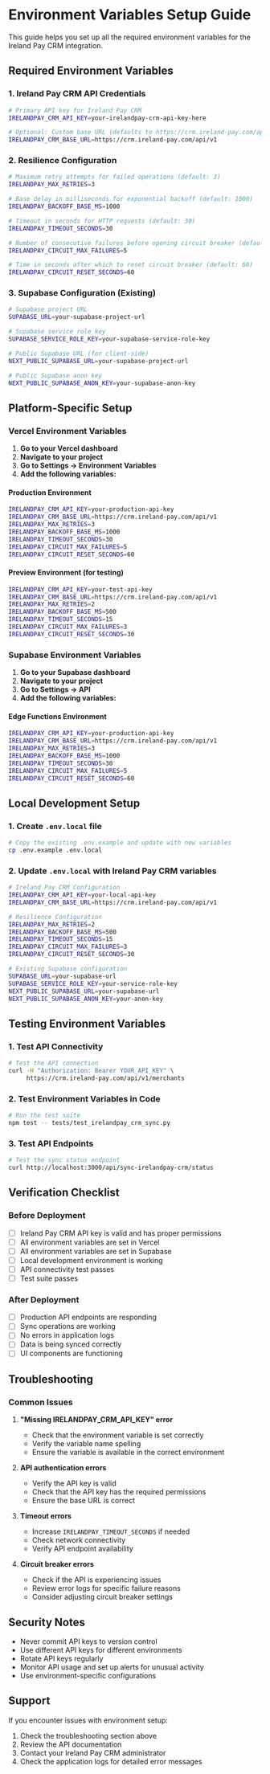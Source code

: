 # Environment Variables Setup Guide

This guide helps you set up all the required environment variables for the Ireland Pay CRM integration.

## Required Environment Variables

### 1. Ireland Pay CRM API Credentials
```bash
# Primary API key for Ireland Pay CRM
IRELANDPAY_CRM_API_KEY=your-irelandpay-crm-api-key-here

# Optional: Custom base URL (defaults to https://crm.ireland-pay.com/api/v1)
IRELANDPAY_CRM_BASE_URL=https://crm.ireland-pay.com/api/v1
```

### 2. Resilience Configuration
```bash
# Maximum retry attempts for failed operations (default: 3)
IRELANDPAY_MAX_RETRIES=3

# Base delay in milliseconds for exponential backoff (default: 1000)
IRELANDPAY_BACKOFF_BASE_MS=1000

# Timeout in seconds for HTTP requests (default: 30)
IRELANDPAY_TIMEOUT_SECONDS=30

# Number of consecutive failures before opening circuit breaker (default: 5)
IRELANDPAY_CIRCUIT_MAX_FAILURES=5

# Time in seconds after which to reset circuit breaker (default: 60)
IRELANDPAY_CIRCUIT_RESET_SECONDS=60
```

### 3. Supabase Configuration (Existing)
```bash
# Supabase project URL
SUPABASE_URL=your-supabase-project-url

# Supabase service role key
SUPABASE_SERVICE_ROLE_KEY=your-supabase-service-role-key

# Public Supabase URL (for client-side)
NEXT_PUBLIC_SUPABASE_URL=your-supabase-project-url

# Public Supabase anon key
NEXT_PUBLIC_SUPABASE_ANON_KEY=your-supabase-anon-key
```

## Platform-Specific Setup

### Vercel Environment Variables

1. **Go to your Vercel dashboard**
2. **Navigate to your project**
3. **Go to Settings → Environment Variables**
4. **Add the following variables:**

#### Production Environment
```bash
IRELANDPAY_CRM_API_KEY=your-production-api-key
IRELANDPAY_CRM_BASE_URL=https://crm.ireland-pay.com/api/v1
IRELANDPAY_MAX_RETRIES=3
IRELANDPAY_BACKOFF_BASE_MS=1000
IRELANDPAY_TIMEOUT_SECONDS=30
IRELANDPAY_CIRCUIT_MAX_FAILURES=5
IRELANDPAY_CIRCUIT_RESET_SECONDS=60
```

#### Preview Environment (for testing)
```bash
IRELANDPAY_CRM_API_KEY=your-test-api-key
IRELANDPAY_CRM_BASE_URL=https://crm.ireland-pay.com/api/v1
IRELANDPAY_MAX_RETRIES=2
IRELANDPAY_BACKOFF_BASE_MS=500
IRELANDPAY_TIMEOUT_SECONDS=15
IRELANDPAY_CIRCUIT_MAX_FAILURES=3
IRELANDPAY_CIRCUIT_RESET_SECONDS=30
```

### Supabase Environment Variables

1. **Go to your Supabase dashboard**
2. **Navigate to your project**
3. **Go to Settings → API**
4. **Add the following variables:**

#### Edge Functions Environment
```bash
IRELANDPAY_CRM_API_KEY=your-production-api-key
IRELANDPAY_CRM_BASE_URL=https://crm.ireland-pay.com/api/v1
IRELANDPAY_MAX_RETRIES=3
IRELANDPAY_BACKOFF_BASE_MS=1000
IRELANDPAY_TIMEOUT_SECONDS=30
IRELANDPAY_CIRCUIT_MAX_FAILURES=5
IRELANDPAY_CIRCUIT_RESET_SECONDS=60
```

## Local Development Setup

### 1. Create `.env.local` file
```bash
# Copy the existing .env.example and update with new variables
cp .env.example .env.local
```

### 2. Update `.env.local` with Ireland Pay CRM variables
```bash
# Ireland Pay CRM Configuration
IRELANDPAY_CRM_API_KEY=your-local-api-key
IRELANDPAY_CRM_BASE_URL=https://crm.ireland-pay.com/api/v1

# Resilience Configuration
IRELANDPAY_MAX_RETRIES=2
IRELANDPAY_BACKOFF_BASE_MS=500
IRELANDPAY_TIMEOUT_SECONDS=15
IRELANDPAY_CIRCUIT_MAX_FAILURES=3
IRELANDPAY_CIRCUIT_RESET_SECONDS=30

# Existing Supabase configuration
SUPABASE_URL=your-supabase-url
SUPABASE_SERVICE_ROLE_KEY=your-service-role-key
NEXT_PUBLIC_SUPABASE_URL=your-supabase-url
NEXT_PUBLIC_SUPABASE_ANON_KEY=your-anon-key
```

## Testing Environment Variables

### 1. Test API Connectivity
```bash
# Test the API connection
curl -H "Authorization: Bearer YOUR_API_KEY" \
     https://crm.ireland-pay.com/api/v1/merchants
```

### 2. Test Environment Variables in Code
```bash
# Run the test suite
npm test -- tests/test_irelandpay_crm_sync.py
```

### 3. Test API Endpoints
```bash
# Test the sync status endpoint
curl http://localhost:3000/api/sync-irelandpay-crm/status
```

## Verification Checklist

### Before Deployment
- [ ] Ireland Pay CRM API key is valid and has proper permissions
- [ ] All environment variables are set in Vercel
- [ ] All environment variables are set in Supabase
- [ ] Local development environment is working
- [ ] API connectivity test passes
- [ ] Test suite passes

### After Deployment
- [ ] Production API endpoints are responding
- [ ] Sync operations are working
- [ ] No errors in application logs
- [ ] Data is being synced correctly
- [ ] UI components are functioning

## Troubleshooting

### Common Issues

1. **"Missing IRELANDPAY_CRM_API_KEY" error**
   - Check that the environment variable is set correctly
   - Verify the variable name spelling
   - Ensure the variable is available in the correct environment

2. **API authentication errors**
   - Verify the API key is valid
   - Check that the API key has the required permissions
   - Ensure the base URL is correct

3. **Timeout errors**
   - Increase `IRELANDPAY_TIMEOUT_SECONDS` if needed
   - Check network connectivity
   - Verify API endpoint availability

4. **Circuit breaker errors**
   - Check if the API is experiencing issues
   - Review error logs for specific failure reasons
   - Consider adjusting circuit breaker settings

## Security Notes

- Never commit API keys to version control
- Use different API keys for different environments
- Rotate API keys regularly
- Monitor API usage and set up alerts for unusual activity
- Use environment-specific configurations

## Support

If you encounter issues with environment setup:
1. Check the troubleshooting section above
2. Review the API documentation
3. Contact your Ireland Pay CRM administrator
4. Check the application logs for detailed error messages 